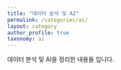 ```yaml
---
title: "데이터 분석 및 AI"
permalink: /categories/ai/
layout: category
author_profile: true
taxonomy: ai
---
```


데이터 분석 및 AI을 정리한 내용들 입니다.
